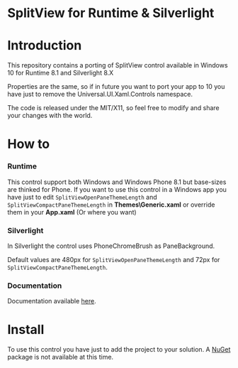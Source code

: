 # SplitView for Runtime & Silverlight

Introduction
============
This repository contains a porting of SplitView control available in Windows 10 for Runtime 8.1 and Silverlight 8.X

Properties are the same, so if in future you want to port your app to 10 you have just to remove the Universal.UI.Xaml.Controls namespace.

The code is released under the MIT/X11, so feel free to modify and share your changes with the world.

How to
======
### Runtime
This control support both Windows and Windows Phone 8.1 but base-sizes are thinked for Phone.
If you want to use this control in a Windows app you have just to edit `SplitViewOpenPaneThemeLength` and `SplitViewCompactPaneThemeLength` in **Themes\Generic.xaml** or override them in your **App.xaml** (Or where you want)

### Silverlight
In Silverlight the control uses PhoneChromeBrush as PaneBackground.

Default values are 480px for `SplitViewOpenPaneThemeLength` and 72px for `SplitViewCompactPaneThemeLength`.


### Documentation
Documentation available [here].

Install
=======
To use this control you have just to add the project to your solution.
A [NuGet] package is not available at this time.

[NuGet]:http://nuget.org/
[here]:https://msdn.microsoft.com/en-us/library/windows/apps/windows.ui.xaml.controls.splitview.aspx
